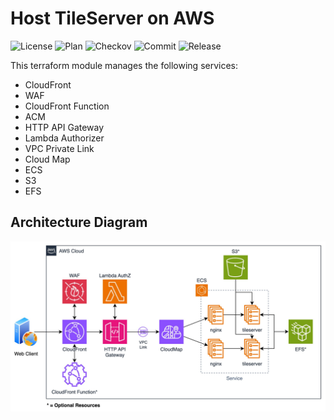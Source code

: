 # Host TileServer on AWS

![License](https://img.shields.io/github/license/paliwalvimal/tileserver-on-aws?style=for-the-badge) ![Plan](https://img.shields.io/github/actions/workflow/status/paliwalvimal/tileserver-on-aws/tf-plan.yml?branch=main&label=Plan&style=for-the-badge) ![Checkov](https://img.shields.io/github/actions/workflow/status/paliwalvimal/tileserver-on-aws/checkov.yml?branch=main&label=Checkov&style=for-the-badge) ![Commit](https://img.shields.io/github/last-commit/paliwalvimal/tileserver-on-aws?style=for-the-badge) ![Release](https://img.shields.io/github/v/release/paliwalvimal/tileserver-on-aws?style=for-the-badge)

This terraform module manages the following services:
- CloudFront
- WAF
- CloudFront Function
- ACM
- HTTP API Gateway
- Lambda Authorizer
- VPC Private Link
- Cloud Map
- ECS
- S3
- EFS

## Architecture Diagram

![Architecture Diagram](diagram/tileserver.jpg)
